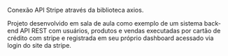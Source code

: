 Conexão API Stripe através da biblioteca axios.

Projeto desenvolvido em sala de aula como exemplo de um sistema back-end API REST com usuários, produtos e vendas executadas por cartão de crédito com stripe e registrada em seu próprio dashboard acessado via login do site da stripe.
